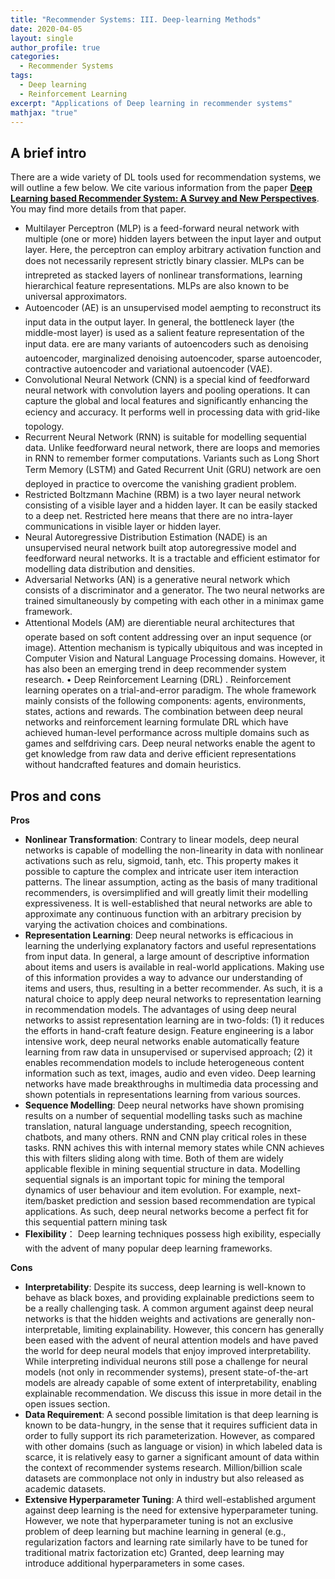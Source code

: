 ```yaml
---
title: "Recommender Systems: III. Deep-learning Methods"
date: 2020-04-05
layout: single
author_profile: true
categories:
  - Recommender Systems
tags: 
  - Deep learning
  - Reinforcement Learning
excerpt: "Applications of Deep learning in recommender systems"
mathjax: "true"
---
```

## A brief intro
There are a wide variety of DL tools used for recommendation systems, we will outline a few below. We cite various information from the paper [**Deep Learning based Recommender System: A Survey and New Perspectives**](https://arxiv.org/abs/1707.07435). You may find more details from that paper.

- Multilayer Perceptron (MLP) is a feed-forward neural network with multiple (one or more) hidden layers between the input layer and output layer. Here, the perceptron can employ arbitrary activation function and does not necessarily represent strictly binary classier. MLPs can be intrepreted as stacked layers of nonlinear transformations, learning hierarchical feature representations. MLPs are also known to be universal approximators.
- Autoencoder (AE) is an unsupervised model aempting to reconstruct its input data in the output layer. In general, the bottleneck layer (the middle-most layer) is used as a salient feature representation of the input data. ere are many variants of autoencoders such as denoising autoencoder, marginalized denoising
autoencoder, sparse autoencoder, contractive autoencoder and variational autoencoder (VAE).
- Convolutional Neural Network (CNN) is a special kind of feedforward neural network with convolution layers and pooling operations. It can capture the global and local features and significantly enhancing the eciency and accuracy. It performs well in processing data with grid-like topology.
- Recurrent Neural Network (RNN) is suitable for modelling sequential data. Unlike feedforward neural network, there are loops and memories in RNN to remember former computations. Variants such as Long Short Term Memory (LSTM) and Gated Recurrent Unit (GRU) network are oen deployed in practice to overcome the vanishing gradient problem.
- Restricted Boltzmann Machine (RBM) is a two layer neural network consisting of a visible layer and a hidden layer. It can be easily stacked to a deep net. Restricted here means that there are no intra-layer communications in visible layer or hidden layer.
- Neural Autoregressive Distribution Estimation (NADE) is an unsupervised neural network built atop autoregressive model and feedforward neural networks. It is a tractable and efficient estimator for modelling data distribution and densities.
- Adversarial Networks (AN) is a generative neural network which consists of a discriminator and a generator. The two neural networks are trained simultaneously by competing with each other in a minimax game framework.
- Attentional Models (AM) are dierentiable neural architectures that operate based on soft content addressing over an input sequence (or image). Attention mechanism is typically ubiquitous and was incepted in Computer Vision and Natural Language Processing domains. However, it has also been an emerging trend in deep recommender system research.
• Deep Reinforcement Learning (DRL) . Reinforcement learning operates on a trial-and-error paradigm. The whole framework mainly consists of the following components: agents, environments, states, actions and rewards. The combination between deep neural networks and reinforcement learning formulate DRL which have achieved human-level performance across multiple domains such as games and selfdriving cars. Deep neural networks enable the agent to get knowledge from raw data and derive efficient representations without handcrafted features and domain heuristics.

## Pros and cons
**Pros**
- **Nonlinear Transformation**: Contrary to linear models, deep neural networks is capable of modelling the non-linearity in data with nonlinear activations such as relu, sigmoid, tanh, etc. This property makes it possible to capture the complex and intricate user item interaction patterns. The linear assumption, acting as the basis of many traditional recommenders, is oversimplified and will greatly limit their modelling expressiveness. It is well-established that neural networks are able to approximate any continuous function with an arbitrary precision by varying the activation choices and combinations.
- **Representation Learning**: Deep neural networks is efficacious in learning the underlying explanatory factors and useful representations from input data. In general, a large amount of descriptive information about items and users is available in real-world applications. Making use of this information provides a way to advance our understanding of items and users, thus, resulting in a better recommender. As such, it is a natural choice to apply deep neural networks to representation learning in recommendation models. The advantages of using deep neural networks to assist representation learning are in two-folds: (1) it reduces the efforts in hand-craft feature design. Feature engineering is a labor intensive work, deep neural networks enable automatically feature learning from raw data in unsupervised or supervised approach; (2) it enables recommendation models to include heterogeneous content information such as text, images, audio and even video. Deep learning networks have made breakthroughs in multimedia data processing and shown potentials in representations learning from various sources.
- **Sequence Modelling**: Deep neural networks have shown promising results on a number of sequential modelling tasks such as machine translation, natural language understanding, speech recognition, chatbots, and many others. RNN and CNN play critical roles in these tasks. RNN achives this with internal memory states while CNN achieves this with filters sliding along with time. Both of them are widely applicable flexible in mining sequential structure in data. Modelling sequential signals is an important topic for mining the temporal dynamics of user behaviour and item evolution. For example, next-item/basket prediction and session based recommendation are typical applications. As such, deep neural networks become a perfect fit for this sequential pattern mining task
- **Flexibility**： Deep learning techniques possess high exibility, especially with the advent of many popular deep learning frameworks.

**Cons**
- **Interpretability**: Despite its success, deep learning is well-known to behave as black boxes, and providing explainable predictions seem to be a really challenging task. A common argument against deep neural networks is that the hidden weights and activations are generally non-interpretable, limiting explainability. However, this concern has generally been eased with the advent of neural attention models and have paved the world for deep neural models that enjoy improved interpretability. While interpreting individual neurons still pose a challenge for neural models (not only in recommender systems), present state-of-the-art models are already capable of some extent of interpretability, enabling
explainable recommendation. We discuss this issue in more detail in the open issues section.
- **Data Requirement**: A second possible limitation is that deep learning is known to be data-hungry, in the sense that it requires sufficient data in order to fully support its rich parameterization. However, as compared with other domains (such as language or vision) in which labeled data is scarce, it is relatively easy to garner a significant amount of data within the context of recommender systems research. Million/billion scale datasets are commonplace not only in industry but also released as academic datasets.
- **Extensive Hyperparameter Tuning**: A third well-established argument against deep learning is the need for extensive hyperparameter tuning. However, we note that hyperparameter tuning is not an exclusive problem of deep learning but machine learning in general (e.g., regularization factors and learning rate similarly have to be tuned for traditional matrix factorization etc) Granted, deep learning may introduce additional hyperparameters in some cases.